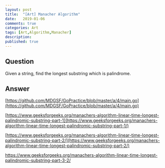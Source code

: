 ```yaml
---
layout: post
title:  "[Art] Manacher Algorithm"
date:   2019-01-06
comments: true
categories: Art
tags: [Art,Algorithm,Manacher]
description:
published: true
---
```


## Question

Given a string, find the longest substring which is palindrome.

## Answer

[https://github.com/MDGSF/GoPractice/blob/master/a/4/main.go](https://github.com/MDGSF/GoPractice/blob/master/a/4/main.go)

[https://www.geeksforgeeks.org/manachers-algorithm-linear-time-longest-palindromic-substring-part-1](https://www.geeksforgeeks.org/manachers-algorithm-linear-time-longest-palindromic-substring-part-1/)

[https://www.geeksforgeeks.org/manachers-algorithm-linear-time-longest-palindromic-substring-part-2/](https://www.geeksforgeeks.org/manachers-algorithm-linear-time-longest-palindromic-substring-part-2/)

[https://www.geeksforgeeks.org/manachers-algorithm-linear-time-longest-palindromic-substring-part-3-2/
](https://www.geeksforgeeks.org/manachers-algorithm-linear-time-longest-palindromic-substring-part-3-2/)
